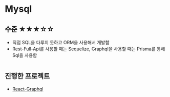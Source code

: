 # Mysql

## 수준 ★★★☆☆
- 직접 SQL을 다루지 못하고 ORM을 사용해서 개발함
- Rest-Full-Api를 사용할 때는 Sequelize, Graphql을 사용할 때는 Prisma를 통해 Sql을 사용함

#

## 진행한 프로젝트
- [React-Graphql](../2020/react-graphql.md)